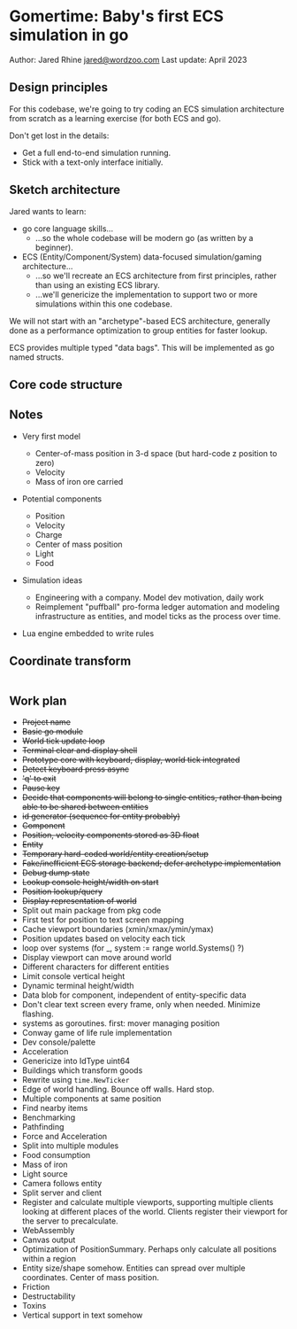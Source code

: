 # Gomertime: Baby's first ECS simulation in go

Author: Jared Rhine <jared@wordzoo.com>
Last update: April 2023

## Design principles

For this codebase, we're going to try coding an ECS simulation architecture from scratch as a learning exercise (for both ECS and go).

Don't get lost in the details:

- Get a full end-to-end simulation running.
- Stick with a text-only interface initially.

## Sketch architecture

Jared wants to learn:

- go core language skills...
  - ...so the whole codebase will be modern go (as written by a beginner).
- ECS (Entity/Component/System) data-focused simulation/gaming architecture...
  - ...so we'll recreate an ECS architecture from first principles, rather than using an existing ECS library.
  - ...we'll genericize the implementation to support two or more simulations within this one codebase.

We will not start with an "archetype"-based ECS architecture, generally done as a performance optimization to group entities for faster lookup.

ECS provides multiple typed "data bags". This will be implemented as go named structs.

## Core code structure

## Notes

- Very first model
  - Center-of-mass position in 3-d space (but hard-code z position to zero)
  - Velocity
  - Mass of iron ore carried

- Potential components
  - Position
  - Velocity
  - Charge
  - Center of mass position
  - Light
  - Food

- Simulation ideas
  - Engineering with a company. Model dev motivation, daily work
  - Reimplement "puffball" pro-forma ledger automation and modeling infrastructure as entities, and model ticks as the process over time.

- Lua engine embedded to write rules

## Coordinate transform

```text

```

## Work plan

- ~~Project name~~
- ~~Basic go module~~
- ~~World tick update loop~~
- ~~Terminal clear and display shell~~
- ~~Prototype core with keyboard, display, world tick integrated~~
- ~~Detect keyboard press async~~
- ~~'q' to exit~~
- ~~Pause key~~
- ~~Decide that components will belong to single entities, rather than being able to be shared between entities~~
- ~~id generator (sequence for entity probably)~~
- ~~Component~~
- ~~Position, velocity components stored as 3D float~~
- ~~Entity~~
- ~~Temporary hard-coded world/entity creation/setup~~
- ~~Fake/inefficient ECS storage backend; defer archetype implementation~~
- ~~Debug dump state~~
- ~~Lookup console height/width on start~~
- ~~Position lookup/query~~
- ~~Display representation of world~~
- Split out main package from pkg code
- First test for position to text screen mapping
- Cache viewport boundaries (xmin/xmax/ymin/ymax)
- Position updates based on velocity each tick
- loop over systems (for _, system := range world.Systems() ?)
- Display viewport can move around world
- Different characters for different entities
- Limit console vertical height
- Dynamic terminal height/width
- Data blob for component, independent of entity-specific data
- Don't clear text screen every frame, only when needed. Minimize flashing.
- systems as goroutines. first: mover managing position
- Conway game of life rule implementation
- Dev console/palette
- Acceleration
- Genericize into IdType uint64
- Buildings which transform goods
- Rewrite using `time.NewTicker`
- Edge of world handling. Bounce off walls. Hard stop.
- Multiple components at same position
- Find nearby items
- Benchmarking
- Pathfinding
- Force and Acceleration
- Split into multiple modules
- Food consumption
- Mass of iron
- Light source
- Camera follows entity
- Split server and client
- Register and calculate multiple viewports, supporting multiple clients looking at different places of the world. Clients register their viewport for the server to precalculate.
- WebAssembly
- Canvas output
- Optimization of PositionSummary. Perhaps only calculate all positions within a region
- Entity size/shape somehow. Entities can spread over multiple coordinates. Center of mass position.
- Friction
- Destructability
- Toxins
- Vertical support in text somehow
